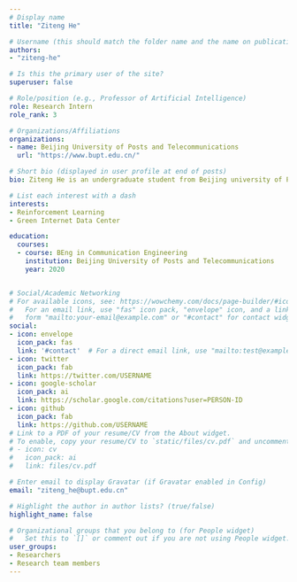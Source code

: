 ```yaml
---
# Display name
title: "Ziteng He"

# Username (this should match the folder name and the name on publications)
authors:
- "ziteng-he"

# Is this the primary user of the site?
superuser: false

# Role/position (e.g., Professor of Artificial Intelligence)
role: Research Intern
role_rank: 3

# Organizations/Affiliations
organizations:
- name: Beijing University of Posts and Telecommunications
  url: "https://www.bupt.edu.cn/"

# Short bio (displayed in user profile at end of posts)
bio: Ziteng He is an undergraduate student from Beijing university of Posts and Telecommunications, and also a research intern at Institute for AI Industry Research (AIR), Tsinghua University, advised by Prof. Xianyuan Zhan. His current work covers Reinforcement Learning and Green IDC.

# List each interest with a dash
interests:
- Reinforcement Learning
- Green Internet Data Center

education:
  courses:
  - course: BEng in Communication Engineering
    institution: Beijing University of Posts and Telecommunications
    year: 2020


# Social/Academic Networking
# For available icons, see: https://wowchemy.com/docs/page-builder/#icons
#   For an email link, use "fas" icon pack, "envelope" icon, and a link in the
#   form "mailto:your-email@example.com" or "#contact" for contact widget.
social:
- icon: envelope
  icon_pack: fas
  link: '#contact'  # For a direct email link, use "mailto:test@example.org".
- icon: twitter
  icon_pack: fab
  link: https://twitter.com/USERNAME
- icon: google-scholar
  icon_pack: ai
  link: https://scholar.google.com/citations?user=PERSON-ID
- icon: github
  icon_pack: fab
  link: https://github.com/USERNAME
# Link to a PDF of your resume/CV from the About widget.
# To enable, copy your resume/CV to `static/files/cv.pdf` and uncomment the lines below.
# - icon: cv
#   icon_pack: ai
#   link: files/cv.pdf

# Enter email to display Gravatar (if Gravatar enabled in Config)
email: "ziteng_he@bupt.edu.cn"

# Highlight the author in author lists? (true/false)
highlight_name: false

# Organizational groups that you belong to (for People widget)
#   Set this to `[]` or comment out if you are not using People widget.
user_groups:
- Researchers
- Research team members
---
```


[//]: # (Write your self-introduction here.)

[//]: # ({style="text-align: justify;"})
